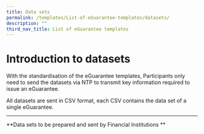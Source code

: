 ```yaml
---
title: Data sets
permalink: /templates/List-of-eGuarantee-templates/datasets/
description: ""
third_nav_title: List of eGuarantee templates
---
```

# Introduction to datasets
With the standardisation of the eGuarantee templates, Participants only need to send the datasets via NTP to transmit key information required to issue an eGuarantee. 

All datasets are sent in CSV format, each CSV contains the data set of a single eGuarantee.

****

**Data sets to be prepared and sent by Financial Institutions
**